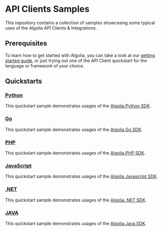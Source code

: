 # API Clients Samples

This repository contains a collection of samples showcasing some typical uses of the Algolia API Clients & Integrations.

## Prerequisites

To learn how to get started with Algolia, you can take a look at our [getting started guide](https://www.algolia.com/doc/guides/getting-started/quick-start/), or just trying out one of the API Client quickstart for the language or framework of your choice.

## Quickstarts

### [Python](/python)

This quickstart sample demonstrates usages of the [Algolia Python SDK](https://www.algolia.com/doc/api-client/getting-started/install/python/?client=python).

### [Go](/go)

This quickstart sample demonstrates usages of the [Algolia Go SDK](https://www.algolia.com/doc/api-client/getting-started/install/go/?client=go).

### [PHP](/php)

This quickstart sample demonstrates usages of the [Algolia PHP SDK](https://www.algolia.com/doc/api-client/getting-started/install/php/?client=php).

### [JavaScript](/javascript)

This quickstart sample demonstrates usages of the [Algolia Javascript SDK](https://www.algolia.com/doc/api-client/getting-started/install/javascript/?client=javascript).

### [.NET](/dotnet)

This quickstart sample demonstrates usages of the [Algolia .NET SDK](https://www.algolia.com/doc/api-client/getting-started/install/csharp/?client=csharp).

### [JAVA](/java)

This quickstart sample demonstrates usages of the [Algolia Java SDK](https://www.algolia.com/doc/api-client/getting-started/install/java/?client=java).

